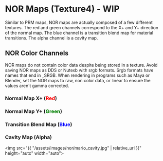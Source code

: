 ---
---
# NOR Maps (Texture4) - WIP
Similar to PRM maps, NOR maps are actually composed of a few different textures.
The red and green channels correspond to the X+ and Y+ direction of the normal map. 
The blue channel is a transition blend map for material transitions. 
The alpha channel is a cavity map. 

## NOR Color Channels
NOR maps do not contain color data despite being stored in a texture.
Avoid saving NOR maps as DDS or Nutexb with
srgb formats. Srgb formats have names that end in _SRGB. When rendering in programs such as Maya or Blender, set the NOR
maps to raw, non color data, or linear to ensure
the values aren't gamma corrected.

### Normal Map X+ (<span style="color:red">Red</span>)

### Normal Map Y+ (<span style="color:green">Green</span>)

### Transition Blend Map (<span style="color:blue">Blue</span>)

### Cavity Map (Alpha)
<img src="{{ "/assets/images/nor/mario_cavity.jpg" | relative_url }}" height="auto" width="auto">
